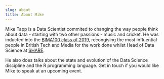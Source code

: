 ```yaml
---
slug: about
title: About Mike
---
```


Mike Tapp is a Data Scientist commited to changing the way people think about data - starting with two other passions - music and cricket. He was inducted into the [BIMA100 class of 2019](https://bima.co.uk/en/BIMA-100-2019), recongising the most influential people in British Tech and Media for the work done whilst Head of Data Science at [SHARE](https://sharecreative.com). 

He also does talks about the state and evolution of the Data Science discipline and the R programming language. Get in touch if you would like Mike to speak at an upcoming event.